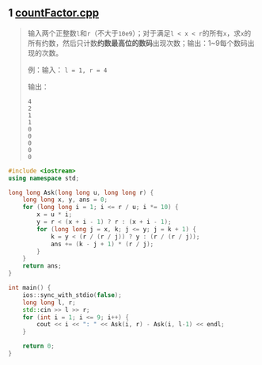 ## 1 [countFactor.cpp](https://github.com/wanghengg/LeetCode/blob/master/others/countFactor.cpp)

>输入两个正整数`l`和`r`（不大于`10e9`）；对于满足`l < x < r`的所有`x`，求`x`的所有约数，然后只计数**约数最高位的数码**出现次数；输出：1~9每个数码出现的次数。
>
>例：输入：
>`l = 1, r = 4`
>
>输出：
>
>```
>4
>2
>1
>1
>0
>0
>0
>0
>0
>```

```c++
#include <iostream>
using namespace std;

long long Ask(long long u, long long r) {
    long long x, y, ans = 0;
    for (long long i = 1; i <= r / u; i *= 10) {
        x = u * i;
        y = r < (x + i - 1) ? r : (x + i - 1);
        for (long long j = x, k; j <= y; j = k + 1) {
            k = y < (r / (r / j)) ? y : (r / (r / j));
            ans += (k - j + 1) * (r / j);
        }
    }
    return ans;
}

int main() {
    ios::sync_with_stdio(false);
    long long l, r;
    std::cin >> l >> r;
    for (int i = 1; i <= 9; i++) {
        cout << i << ": " << Ask(i, r) - Ask(i, l-1) << endl;
    }

    return 0;
}
```

